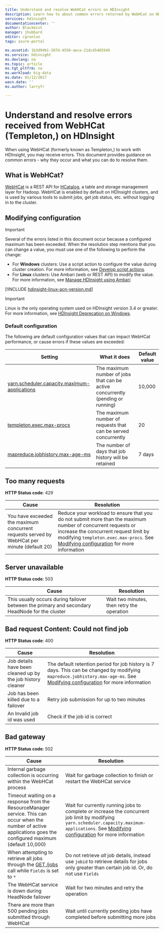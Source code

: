 ```yaml
---
title: Understand and resolve WebHCat errors on HDInsight
description: Learn how to about common errors returned by WebHCat on HDInsight and how to resolve them.
services: hdinsight
documentationcenter: ''
author: Blackmist
manager: jhubbard
editor: cgronlun
tags: azure-portal

ms.assetid: 1b3d94b1-207d-4550-aece-21dc45485549
ms.service: hdinsight
ms.devlang: na
ms.topic: article
ms.tgt_pltfrm: na
ms.workload: big-data
ms.date: 01/12/2017
wacn.date: ''
ms.author: larryfr

---
```

# Understand and resolve errors received from WebHCat (Templeton,) on HDInsight
When using WebHCat (formerly known as Templeton,) to work with HDInsight, you may receive errors. This document provides guidance on common errors - why they occur and what you can do to resolve them.

## What is WebHCat?
[WebHCat](https://cwiki.apache.org/confluence/display/Hive/WebHCat) is a REST API for [HCatalog](https://cwiki.apache.org/confluence/display/Hive/HCatalog), a table and storage management layer for Hadoop. WebHCat is enabled by default on HDInsight clusters, and is used by various tools to submit jobs, get job status, etc. without logging in to the cluster.

## <a name="modifying-configuration"></a> Modifying configuration
> [!IMPORTANT]
> Several of the errors listed in this document occur because a configured maximum has been exceeded. When the resolution step mentions that you can change a value, you must use one of the following to perform the change:

* For **Windows** clusters: Use a script action to configure the value during cluster creation. For more information, see [Develop script actions](hdinsight-hadoop-script-actions.md).
* For **Linux** clusters: Use Ambari (web or REST API) to modify the value. For more information, see [Manage HDInsight using Ambari](hdinsight-hadoop-manage-ambari.md)

[!INCLUDE [hdinsight-linux-acn-version.md](../../includes/hdinsight-linux-acn-version.md)]

> [!IMPORTANT]
> Linux is the only operating system used on HDInsight version 3.4 or greater. For more information, see [HDInsight Deprecation on Windows](hdinsight-component-versioning.md#hdi-version-32-and-33-nearing-deprecation-date).

### Default configuration
The following are default configuration values that can impact WebHCat performance, or cause errors if these values are exceeded:

| Setting | What it does | Default value |
| --- | --- | --- |
| [yarn.scheduler.capacity.maximum-applications][maximum-applications] |The maximum number of jobs that can be active concurrently (pending or running) |10,000 |
| [templeton.exec.max-procs][max-procs] |The maximum number of requests that can be served concurrently |20 |
| [mapreduce.jobhistory.max-age-ms][max-age-ms] |The number of days that job history will be retained |7 days |

## Too many requests
**HTTP Status code**: 429

| Cause | Resolution |
| --- | --- |
| You have exceeded the maximum concurrent requests served by WebHCat per minute (default 20) |Reduce your workload to ensure that you do not submit more than the maximum number of concurrent requests or increase the concurrent request limit by modifying `templeton.exec.max-procs`. See [Modifying configuration](#modifying-configuration) for more information |

## Server unavailable
**HTTP Status code**: 503

| Cause | Resolution |
| --- | --- |
| This usually occurs during failover between the primary and secondary HeadNode for the cluster |Wait two minutes, then retry the operation |

## Bad request Content: Could not find job
**HTTP Status code**: 400

| Cause | Resolution |
| --- | --- |
| Job details have been cleaned up by the job history cleaner |The default retention period for job history is 7 days. This can be changed by modifying `mapreduce.jobhistory.max-age-ms`. See [Modifying configuration](#modifying-configuration) for more information |
| Job has been killed due to a failover |Retry job submission for up to two minutes |
| An Invalid job id was used |Check if the job id is correct |

## Bad gateway
**HTTP Status code**: 502

| Cause | Resolution |
| --- | --- |
| Internal garbage collection is occurring within the WebHCat process |Wait for garbage collection to finish or restart the WebHCat service |
| Timeout waiting on a response from the ResourceManager service. This can occur when the number of active applications goes the configured maximum (default 10,000) |Wait for currently running jobs to complete or increase the concurrent job limit by modifying `yarn.scheduler.capacity.maximum-applications`. See [Modifying configuration](#modifying-configuration) for more information |
| When attempting to retrieve all jobs through the [GET /jobs](https://cwiki.apache.org/confluence/display/Hive/WebHCat+Reference+Jobs) call while `Fields` is set to  `*` |Do not retrieve *all* job details, instead use `jobid` to retrieve details for jobs only greater than certain job id. Or, do not use `Fields` |
| The WebHCat service is down during HeadNode failover |Wait for two minutes and retry the operation |
| There are more than 500 pending jobs submitted through WebHCat |Wait until currently pending jobs have completed before submitting more jobs |

[maximum-applications]: http://docs.hortonworks.com/HDPDocuments/HDP2/HDP-2.1.3/bk_system-admin-guide/content/setting_application_limits.html
[max-procs]: https://hive.apache.org/javadocs/hcat-r0.5.0/configuration.html
[max-age-ms]: http://docs.hortonworks.com/HDPDocuments/HDP2/HDP-2.0.6.0/ds_Hadoop/hadoop-mapreduce-client/hadoop-mapreduce-client-core/mapred-default.xml